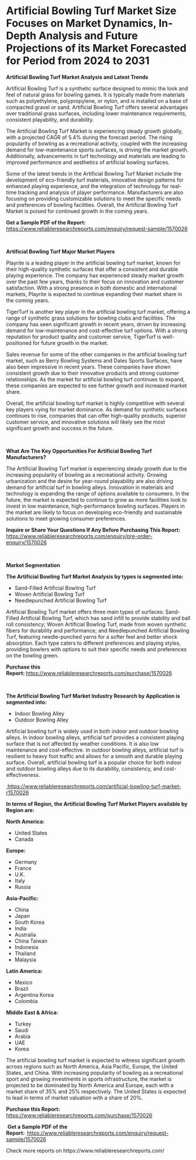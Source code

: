 <p><h1>Artificial Bowling Turf Market Size Focuses on Market Dynamics, In-Depth Analysis and Future Projections of its Market Forecasted for Period from 2024 to 2031</h1></p><p><strong>Artificial Bowling Turf Market Analysis and Latest Trends</strong></p>
<p><p>Artificial Bowling Turf is a synthetic surface designed to mimic the look and feel of natural grass for bowling games. It is typically made from materials such as polyethylene, polypropylene, or nylon, and is installed on a base of compacted gravel or sand. Artificial Bowling Turf offers several advantages over traditional grass surfaces, including lower maintenance requirements, consistent playability, and durability.</p><p>The Artificial Bowling Turf Market is experiencing steady growth globally, with a projected CAGR of 5.4% during the forecast period. The rising popularity of bowling as a recreational activity, coupled with the increasing demand for low-maintenance sports surfaces, is driving the market growth. Additionally, advancements in turf technology and materials are leading to improved performance and aesthetics of artificial bowling surfaces.</p><p>Some of the latest trends in the Artificial Bowling Turf Market include the development of eco-friendly turf materials, innovative design patterns for enhanced playing experience, and the integration of technology for real-time tracking and analysis of player performance. Manufacturers are also focusing on providing customizable solutions to meet the specific needs and preferences of bowling facilities. Overall, the Artificial Bowling Turf Market is poised for continued growth in the coming years.</p></p>
<p><strong>Get a Sample PDF of the Report:&nbsp;</strong> <a href="https://www.reliableresearchreports.com/enquiry/request-sample/1570026">https://www.reliableresearchreports.com/enquiry/request-sample/1570026</a></p>
<p>&nbsp;</p>
<p><strong>Artificial Bowling Turf Major Market Players</strong></p>
<p><p>Playrite is a leading player in the artificial bowling turf market, known for their high-quality synthetic surfaces that offer a consistent and durable playing experience. The company has experienced steady market growth over the past few years, thanks to their focus on innovation and customer satisfaction. With a strong presence in both domestic and international markets, Playrite is expected to continue expanding their market share in the coming years.</p><p>TigerTurf is another key player in the artificial bowling turf market, offering a range of synthetic grass solutions for bowling clubs and facilities. The company has seen significant growth in recent years, driven by increasing demand for low-maintenance and cost-effective turf options. With a strong reputation for product quality and customer service, TigerTurf is well-positioned for future growth in the market.</p><p>Sales revenue for some of the other companies in the artificial bowling turf market, such as Berry Bowling Systems and Dales Sports Surfaces, have also been impressive in recent years. These companies have shown consistent growth due to their innovative products and strong customer relationships. As the market for artificial bowling turf continues to expand, these companies are expected to see further growth and increased market share.</p><p>Overall, the artificial bowling turf market is highly competitive with several key players vying for market dominance. As demand for synthetic surfaces continues to rise, companies that can offer high-quality products, superior customer service, and innovative solutions will likely see the most significant growth and success in the future.</p></p>
<p>&nbsp;</p>
<p><strong>What Are The Key Opportunities For Artificial Bowling Turf Manufacturers?</strong></p>
<p><p>The Artificial Bowling Turf market is experiencing steady growth due to the increasing popularity of bowling as a recreational activity. Growing urbanization and the desire for year-round playability are also driving demand for artificial turf in bowling alleys. Innovation in materials and technology is expanding the range of options available to consumers. In the future, the market is expected to continue to grow as more facilities look to invest in low maintenance, high-performance bowling surfaces. Players in the market are likely to focus on developing eco-friendly and sustainable solutions to meet growing consumer preferences.</p></p>
<p><strong>Inquire or Share Your Questions If Any Before Purchasing This Report:</strong> <a href="https://www.reliableresearchreports.com/enquiry/pre-order-enquiry/1570026">https://www.reliableresearchreports.com/enquiry/pre-order-enquiry/1570026</a></p>
<p>&nbsp;</p>
<p><strong>Market Segmentation</strong></p>
<p><strong>The Artificial Bowling Turf Market Analysis by types is segmented into:</strong></p>
<p><ul><li>Sand-Filled Artificial Bowling Turf</li><li>Woven Artificial Bowling Turf</li><li>Needlepunched Artificial Bowling Turf</li></ul></p>
<p><p>Artificial Bowling Turf market offers three main types of surfaces: Sand-Filled Artificial Bowling Turf, which has sand infill to provide stability and ball roll consistency; Woven Artificial Bowling Turf, made from woven synthetic fibers for durability and performance; and Needlepunched Artificial Bowling Turf, featuring needle-punched yarns for a softer feel and better shock absorption. Each type caters to different preferences and playing styles, providing bowlers with options to suit their specific needs and preferences on the bowling green.</p></p>
<p><strong>Purchase this Report:&nbsp;</strong><a href="https://www.reliableresearchreports.com/purchase/1570026">https://www.reliableresearchreports.com/purchase/1570026</a></p>
<p>&nbsp;</p>
<p><strong>The Artificial Bowling Turf Market Industry Research by Application is segmented into:</strong></p>
<p><ul><li>Indoor Bowling Alley</li><li>Outdoor Bowling Alley</li></ul></p>
<p><p>Artificial bowling turf is widely used in both indoor and outdoor bowling alleys. In indoor bowling alleys, artificial turf provides a consistent playing surface that is not affected by weather conditions. It is also low maintenance and cost-effective. In outdoor bowling alleys, artificial turf is resilient to heavy foot traffic and allows for a smooth and durable playing surface. Overall, artificial bowling turf is a popular choice for both indoor and outdoor bowling alleys due to its durability, consistency, and cost-effectiveness.</p></p>
<p><a href="https://www.reliableresearchreports.com/artificial-bowling-turf-market-r1570026">&nbsp;https://www.reliableresearchreports.com/artificial-bowling-turf-market-r1570026</a></p>
<p><strong>In terms of Region, the Artificial Bowling Turf Market Players available by Region are:</strong></p>
<p>
    <p> <strong> North America: </strong>
        <ul>
            <li>United States</li>
            <li>Canada</li>
        </ul>
        </p> 
    <p> <strong> Europe: </strong>
        <ul>
            <li>Germany</li>
            <li>France</li>
            <li>U.K.</li>
            <li>Italy</li>
            <li>Russia</li>
        </ul>
        </p> 
    <p> <strong> Asia-Pacific: </strong>
        <ul>
            <li>China</li>
            <li>Japan</li>
            <li>South Korea</li>
            <li>India</li>
            <li>Australia</li>
            <li>China Taiwan</li>
            <li>Indonesia</li>
            <li>Thailand</li>
            <li>Malaysia</li>
        </ul>
        </p> 
    <p> <strong> Latin America: </strong>
        <ul>
            <li>Mexico</li>
            <li>Brazil</li>
            <li>Argentina Korea</li>
            <li>Colombia</li>
        </ul>
        </p> 
    <p> <strong> Middle East & Africa: </strong>
        <ul>
            <li>Turkey</li>
            <li>Saudi</li>
            <li>Arabia</li>
            <li>UAE</li>
            <li>Korea</li>
        </ul>
    </p>
    </p>
<p><p>The artificial bowling turf market is expected to witness significant growth across regions such as North America, Asia Pacific, Europe, the United States, and China. With increasing popularity of bowling as a recreational sport and growing investments in sports infrastructure, the market is projected to be dominated by North America and Europe, each with a market share of 35% and 25% respectively. The United States is expected to lead in terms of market valuation with a share of 20%.</p></p>
<p><strong>Purchase this Report: </strong><a href="https://www.reliableresearchreports.com/purchase/1570026">https://www.reliableresearchreports.com/purchase/1570026</a></p>
<p>&nbsp;<strong>Get a Sample PDF of the Report:&nbsp;&nbsp;</strong><a href="https://www.reliableresearchreports.com/enquiry/request-sample/1570026">https://www.reliableresearchreports.com/enquiry/request-sample/1570026</a></p>
<p><strong></strong></p>
<p>Check more reports on https://www.reliableresearchreports.com/</p>